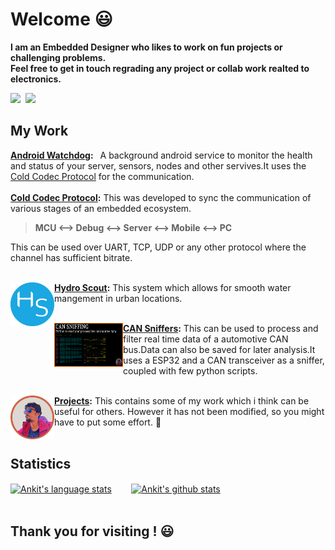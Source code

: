 # Welcome  :smiley:

**I am an Embedded Designer who likes to work on fun projects or challenging problems.\
Feel free to get in touch regrading any project or collab work realted to electronics.**
<p align = "left" ><a href="http://linkedin.com/in/ankit-sultania-27942b114"><img src="https://img.shields.io/badge/LinkedIn-0077B5?style=for-the-badge&logo=linkedin&logoColor=white"/></a>&nbsp;
<a href="mailto:sultania1ankit@gmail.com?subject=Mail From GitHub Profile"><img src="https://img.shields.io/badge/Gmail-D14836?style=for-the-badge&logo=gmail&logoColor=white"/></a>&nbsp;</p>

<t></t>
## My Work

**[Android Watchdog](https://github.com/sultania1ankit/):** &ensp;A background android service to monitor the health and status of your server, sensors, nodes and other servives.It uses the [Cold Codec Protocol](https://github.com/sultania1ankit/) for the communication.
<br></br>
**[Cold Codec Protocol](https://github.com/sultania1ankit/):** This was developed to sync the communication of various stages of an embedded ecosystem.
> **MCU <--> Debug <--> Server <--> Mobile <--> PC**

This can be used over UART, TCP, UDP or any other protocol where the channel has sufficient bitrate. 
<br></br>

<a href="https://github.com/sultania1ankit/"><img src="images/my_logos/hydro_scout_solid.png" width="70" height="70" align ="left" padding-right=150px padding-left=150px padding-bottom=300px alt="hydro_scout_logo" /></a>
**[Hydro Scout](https://github.com/sultania1ankit/):** This system which allows for smooth water mangement in urban locations.
<br></br>

<a href="https://github.com/sultania1ankit/"><img src="images/my_logos/can_intro.png" width="110" height="70" align="left" alt="CAN_intro_thumbnail" padding-right=150px padding-left=150px padding-bottom=300px/></a>
**[CAN Sniffers](https://github.com/sultania1ankit/):** This can be used to process and filter real time data of a automotive CAN bus.Data can also be saved for later analysis.It uses a ESP32 and a CAN transceiver as a sniffer, coupled with few python scripts.
<br></br>

<a href="https://github.com/sultania1ankit/projects"><img src="images/my_logos/thumb_o_bold.png" width="70" height="70" align="left" padding-right=150px padding-left=150px padding-bottom=300px alt="git_main_logo" /></a>
**[Projects](https://github.com/sultania1ankit/projects):** This contains some of my work which i think can be useful for others. However it has not been modified, so you might have to put some effort. :hand_over_mouth:
<br></br>

## Statistics
<t></t>
<a href="https://github.com/sultania1ankit"><img align="center" src="https://github-readme-stats.vercel.app/api/top-langs/?username=sultania1ankit&layout=default&langs_count=10&hide_border=true&theme=radical&custom_title=Languages+used&hide=c%2B%2B" alt="Ankit's language stats" /></a>&nbsp;&nbsp;&nbsp;&nbsp;&nbsp;&nbsp;&nbsp;
<a href="https://github.com/sultania1ankit"><img align="center" src="https://github-readme-stats.vercel.app/api?username=sultania1ankit&show_icons=true&hide_border=true&line_height=33&theme=radical&custom_title=Git Stats" alt="Ankit's github stats" /></a>
<br></br>
## Thank you for visiting ! :smiley:


